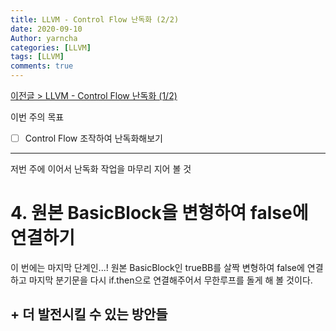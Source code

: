```yaml
---
title: LLVM - Control Flow 난독화 (2/2)
date: 2020-09-10
Author: yarncha
categories: [LLVM]
tags: [LLVM]
comments: true
---
```


[이전글 \> LLVM - Control Flow 난독화 \(1/2\)](https://yarncha.github.io/posts/15/)

이번 주의 목표

- [ ] Control Flow 조작하여 난독화해보기

* * *

저번 주에 이어서 난독화 작업을 마무리 지어 볼 것

# 4. 원본 BasicBlock을 변형하여 false에 연결하기

이 번에는 마지막 단계인...! 원본 BasicBlock인 trueBB를 살짝 변형하여 false에 연결하고 마지막 분기문을 다시 if.then으로 연결해주어서 무한루프를 돌게 해 볼 것이다.

<!--
원본bb를변경해서 false에 연결해주기
복사한 블럭의 instructions들을 변형해보기. 값+1하는거나 연산자 +->-하는거나 아무거나!! 쉬운거로

전부 다 제대로 돌아가는 것 확인하면 if then블럭이 아니라 모든 블럭을 난독화하도록.
-->

## \+ 더 발전시킬 수 있는 방안들

<!--
* BasicBlock의 이름을 가져오는 것이 가능하니까, 이름을 읽고 어떤 블럭이냐에 따라 다른 난독화를 적용한다던가 하는 방법. (if에는 이거, for에는 이거 이런식으로?) 아니면 entry에는 항상 이거 적용하고 조건문에는 뭐~ 이런식
* 오팩을 적용할 때에도, 홀수번째 BB는 무조건 true로 가도록, 짝수번째는 무조건 false로 가도록 하는 느낌으로 true/false를 알기 어렵게 한다.
* 블럭의 오팩 조건문 부분을 LHS와 RHS부분의 수정을 통해 더 어렵게 변경할 수 있다.
* 변형된 블럭에 연산자 변형 (+ -> -)(* -> / )을 통해 미세한? 변화를 준다.-->

<!-- References -->
